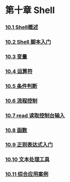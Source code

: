 # 第十章 Shell

### [10.1 Shell概述](10.1%20Shell概述/10.1%20Shell概述.md)

### [10.2 Shell 脚本入门](10.2%20Shell%20脚本入门/10.2%20Shell%20脚本入门.md)

### [10.3 变量](10.3%20变量/10.3%20变量.md)

### [10.4 运算符](10.4%20运算符/10.4%20运算符.md)

### [10.5 条件判断](10.5%20条件判断/10.5%20条件判断.md)

### [10.6 流程控制](10.6%20流程控制/10.6%20流程控制.md)

### [10.7 read 读取控制台输入](10.7%20read%20读取控制台输入/10.7%20read%20读取控制台输入.md)

### [10.8 函数](10.8%20函数/10.8%20函数.md)

### [10.9 正则表达式入门](10.9%20正则表达式入门/10.9%20正则表达式入门.md)
[]()
### [10.10 文本处理工具](10.10%20文本处理工具/10.10%20文本处理工具.md)

### [10.11 综合应用案例](10.11%20综合应用案例/10.11%20综合应用案例.md)
